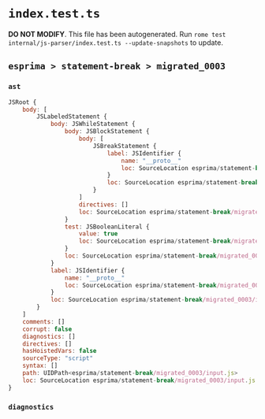 # `index.test.ts`

**DO NOT MODIFY**. This file has been autogenerated. Run `rome test internal/js-parser/index.test.ts --update-snapshots` to update.

## `esprima > statement-break > migrated_0003`

### `ast`

```javascript
JSRoot {
	body: [
		JSLabeledStatement {
			body: JSWhileStatement {
				body: JSBlockStatement {
					body: [
						JSBreakStatement {
							label: JSIdentifier {
								name: "__proto__"
								loc: SourceLocation esprima/statement-break/migrated_0003/input.js 1:32-1:41 (__proto__)
							}
							loc: SourceLocation esprima/statement-break/migrated_0003/input.js 1:26-1:42
						}
					]
					directives: []
					loc: SourceLocation esprima/statement-break/migrated_0003/input.js 1:24-1:44
				}
				test: JSBooleanLiteral {
					value: true
					loc: SourceLocation esprima/statement-break/migrated_0003/input.js 1:18-1:22
				}
				loc: SourceLocation esprima/statement-break/migrated_0003/input.js 1:11-1:44
			}
			label: JSIdentifier {
				name: "__proto__"
				loc: SourceLocation esprima/statement-break/migrated_0003/input.js 1:0-1:9 (__proto__)
			}
			loc: SourceLocation esprima/statement-break/migrated_0003/input.js 1:0-1:44
		}
	]
	comments: []
	corrupt: false
	diagnostics: []
	directives: []
	hasHoistedVars: false
	sourceType: "script"
	syntax: []
	path: UIDPath<esprima/statement-break/migrated_0003/input.js>
	loc: SourceLocation esprima/statement-break/migrated_0003/input.js 1:0-2:0
}
```

### `diagnostics`

```

```
